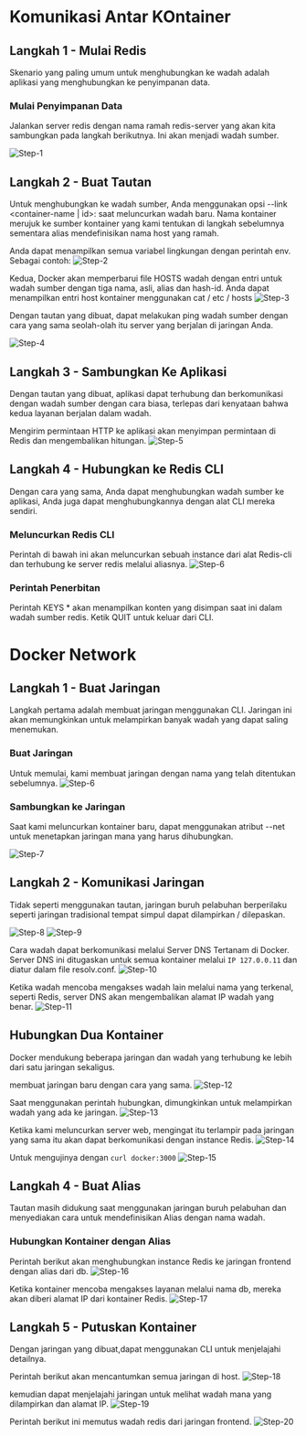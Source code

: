 # Komunikasi Antar KOntainer

## Langkah 1 - Mulai Redis
Skenario yang paling umum untuk menghubungkan ke wadah adalah aplikasi yang menghubungkan ke penyimpanan data. 

### Mulai Penyimpanan Data
Jalankan server redis dengan nama ramah redis-server yang akan kita sambungkan pada langkah berikutnya. Ini akan menjadi wadah sumber.

![Step-1](image/kont-01.png)

## Langkah 2 - Buat Tautan
Untuk menghubungkan ke wadah sumber, Anda menggunakan opsi --link <container-name | id>: <alias> saat meluncurkan wadah baru. Nama kontainer merujuk ke sumber kontainer yang kami tentukan di langkah sebelumnya sementara alias mendefinisikan nama host yang ramah.

Anda dapat menampilkan semua variabel lingkungan dengan perintah env. Sebagai contoh:
![Step-2](image/kont-02.png)

Kedua, Docker akan memperbarui file HOSTS wadah dengan entri untuk wadah sumber dengan tiga nama, asli, alias dan hash-id. Anda dapat menampilkan entri host kontainer menggunakan cat / etc / hosts
![Step-3](image/kont-03.png)

Dengan tautan yang dibuat, dapat melakukan ping wadah sumber dengan cara yang sama seolah-olah itu server yang berjalan di jaringan Anda.

![Step-4](image/kont-04.png)

## Langkah 3 - Sambungkan Ke Aplikasi
Dengan tautan yang dibuat, aplikasi dapat terhubung dan berkomunikasi dengan wadah sumber dengan cara biasa, terlepas dari kenyataan bahwa kedua layanan berjalan dalam wadah.

Mengirim permintaan HTTP ke aplikasi akan menyimpan permintaan di Redis dan mengembalikan hitungan.
![Step-5](image/kont-05.png)

## Langkah 4 - Hubungkan ke Redis CLI
Dengan cara yang sama, Anda dapat menghubungkan wadah sumber ke aplikasi, Anda juga dapat menghubungkannya dengan alat CLI mereka sendiri.
### Meluncurkan Redis CLI
Perintah di bawah ini akan meluncurkan sebuah instance dari alat Redis-cli dan terhubung ke server redis melalui aliasnya.
![Step-6](image/kont-06.png)
### Perintah Penerbitan
Perintah KEYS * akan menampilkan konten yang disimpan saat ini dalam wadah sumber redis.
Ketik QUIT untuk keluar dari CLI.

# Docker  Network
## Langkah 1 - Buat Jaringan
Langkah pertama adalah membuat jaringan menggunakan CLI. Jaringan ini akan memungkinkan  untuk melampirkan banyak wadah yang dapat saling menemukan.

### Buat Jaringan
Untuk memulai, kami membuat jaringan dengan nama yang telah ditentukan sebelumnya.
![Step-6](image/Net-01.png)

### Sambungkan ke Jaringan
Saat kami meluncurkan kontainer baru, dapat menggunakan atribut --net untuk menetapkan jaringan mana yang harus dihubungkan.

![Step-7](image/Net-02.png)

## Langkah 2 - Komunikasi Jaringan
Tidak seperti menggunakan tautan, jaringan buruh pelabuhan berperilaku seperti jaringan tradisional tempat simpul dapat dilampirkan / dilepaskan.

![Step-8](image/Net-03.png)
![Step-9](image/Net-04.png)

Cara wadah dapat berkomunikasi melalui Server DNS Tertanam di Docker. Server DNS ini ditugaskan untuk semua kontainer melalui `IP 127.0.0.11` dan diatur dalam file resolv.conf.
![Step-10](image/Net-05.png)

Ketika wadah mencoba mengakses wadah lain melalui nama yang terkenal, seperti Redis, server DNS akan mengembalikan alamat IP wadah yang benar.
![Step-11](image/Net-06.png)

## Hubungkan Dua Kontainer
Docker mendukung beberapa jaringan dan wadah yang terhubung ke lebih dari satu jaringan sekaligus.

membuat jaringan baru dengan cara yang sama.
![Step-12](image/Net-07.png)

Saat menggunakan perintah hubungkan, dimungkinkan untuk melampirkan wadah yang ada ke jaringan.
![Step-13](image/Net-08.png)

Ketika kami meluncurkan server web, mengingat itu terlampir pada jaringan yang sama itu akan dapat berkomunikasi dengan instance Redis.
![Step-14](image/Net-09.png)

Untuk mengujinya dengan `curl docker:3000`
![Step-15](image/Net-10.png)

## Langkah 4 - Buat Alias
Tautan masih didukung saat menggunakan jaringan buruh pelabuhan dan menyediakan cara untuk mendefinisikan Alias dengan nama wadah.

### Hubungkan Kontainer dengan Alias
Perintah berikut akan menghubungkan instance Redis ke jaringan frontend dengan alias dari db.
![Step-16](image/Net-11.png)

Ketika kontainer mencoba mengakses layanan melalui nama db, mereka akan diberi alamat IP dari kontainer Redis.
![Step-17](image/Net-12.png)

## Langkah 5 - Putuskan Kontainer
Dengan jaringan yang dibuat,dapat menggunakan CLI untuk menjelajahi detailnya.

Perintah berikut akan mencantumkan semua jaringan di host.
![Step-18](image/Net-13.png)

kemudian dapat menjelajahi jaringan untuk melihat wadah mana yang dilampirkan dan alamat IP.
![Step-19](image/Net-14.png)

Perintah berikut ini memutus wadah redis dari jaringan frontend.
![Step-20](image/Net-15.png)
